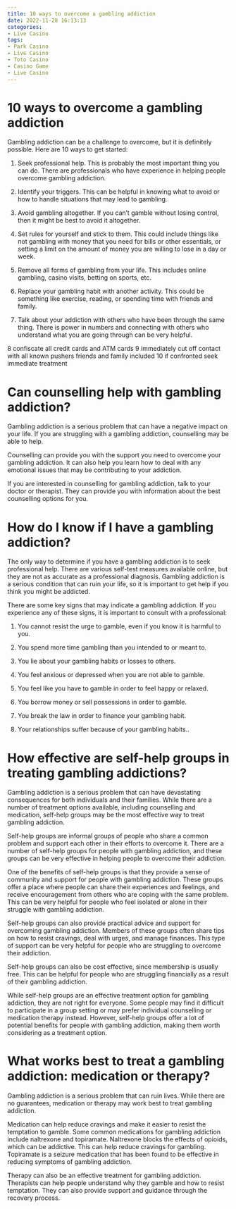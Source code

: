 ```yaml
---
title: 10 ways to overcome a gambling addiction 
date: 2022-11-28 16:13:13
categories:
- Live Casino
tags:
- Park Casino
- Live Casino
- Toto Casino
- Casino Game
- Live Casino
---
```



#  10 ways to overcome a gambling addiction 

Gambling addiction can be a challenge to overcome, but it is definitely possible. Here are 10 ways to get started:

1. Seek professional help. This is probably the most important thing you can do. There are professionals who have experience in helping people overcome gambling addiction.

2. Identify your triggers. This can be helpful in knowing what to avoid or how to handle situations that may lead to gambling.

3. Avoid gambling altogether. If you can’t gamble without losing control, then it might be best to avoid it altogether.

4. Set rules for yourself and stick to them. This could include things like not gambling with money that you need for bills or other essentials, or setting a limit on the amount of money you are willing to lose in a day or week.

5. Remove all forms of gambling from your life. This includes online gambling, casino visits, betting on sports, etc.

6. Replace your gambling habit with another activity. This could be something like exercise, reading, or spending time with friends and family.

7. Talk about your addiction with others who have been through the same thing. There is power in numbers and connecting with others who understand what you are going through can be very helpful.

8 confiscate all credit cards and ATM cards 9 immediately cut off contact with all known pushers friends and family included 10  if confronted seek immediate treatment

#  Can counselling help with gambling addiction? 

Gambling addiction is a serious problem that can have a negative impact on your life. If you are struggling with a gambling addiction, counselling may be able to help.

Counselling can provide you with the support you need to overcome your gambling addiction. It can also help you learn how to deal with any emotional issues that may be contributing to your addiction.

If you are interested in counselling for gambling addiction, talk to your doctor or therapist. They can provide you with information about the best counselling options for you.

#  How do I know if I have a gambling addiction? 

The only way to determine if you have a gambling addiction is to seek professional help. There are various self-test measures available online, but they are not as accurate as a professional diagnosis. Gambling addiction is a serious condition that can ruin your life, so it is important to get help if you think you might be addicted.

There are some key signs that may indicate a gambling addiction. If you experience any of these signs, it is important to consult with a professional:

1. You cannot resist the urge to gamble, even if you know it is harmful to you.

2. You spend more time gambling than you intended to or meant to.

3. You lie about your gambling habits or losses to others.

4. You feel anxious or depressed when you are not able to gamble.
5. You feel like you have to gamble in order to feel happy or relaxed.
6. You borrow money or sell possessions in order to gamble. 
7. You break the law in order to finance your gambling habit. 
8. Your relationships suffer because of your gambling habits..

#  How effective are self-help groups in treating gambling addictions? 

Gambling addiction is a serious problem that can have devastating consequences for both individuals and their families. While there are a number of treatment options available, including counselling and medication, self-help groups may be the most effective way to treat gambling addiction.

Self-help groups are informal groups of people who share a common problem and support each other in their efforts to overcome it. There are a number of self-help groups for people with gambling addiction, and these groups can be very effective in helping people to overcome their addiction.

One of the benefits of self-help groups is that they provide a sense of community and support for people with gambling addiction. These groups offer a place where people can share their experiences and feelings, and receive encouragement from others who are coping with the same problem. This can be very helpful for people who feel isolated or alone in their struggle with gambling addiction.

Self-help groups can also provide practical advice and support for overcoming gambling addiction. Members of these groups often share tips on how to resist cravings, deal with urges, and manage finances. This type of support can be very helpful for people who are struggling to overcome their addiction.

Self-help groups can also be cost effective, since membership is usually free. This can be helpful for people who are struggling financially as a result of their gambling addiction.

While self-help groups are an effective treatment option for gambling addiction, they are not right for everyone. Some people may find it difficult to participate in a group setting or may prefer individual counselling or medication therapy instead. However, self-help groups offer a lot of potential benefits for people with gambling addiction, making them worth considering as a treatment option.

#  What works best to treat a gambling addiction: medication or therapy?



Gambling addiction is a serious problem that can ruin lives. While there are no guarantees, medication or therapy may work best to treat gambling addiction.

Medication can help reduce cravings and make it easier to resist the temptation to gamble. Some common medications for gambling addiction include naltrexone and topiramate. Naltrexone blocks the effects of opioids, which can be addictive. This can help reduce cravings for gambling. Topiramate is a seizure medication that has been found to be effective in reducing symptoms of gambling addiction.

Therapy can also be an effective treatment for gambling addiction. Therapists can help people understand why they gamble and how to resist temptation. They can also provide support and guidance through the recovery process.